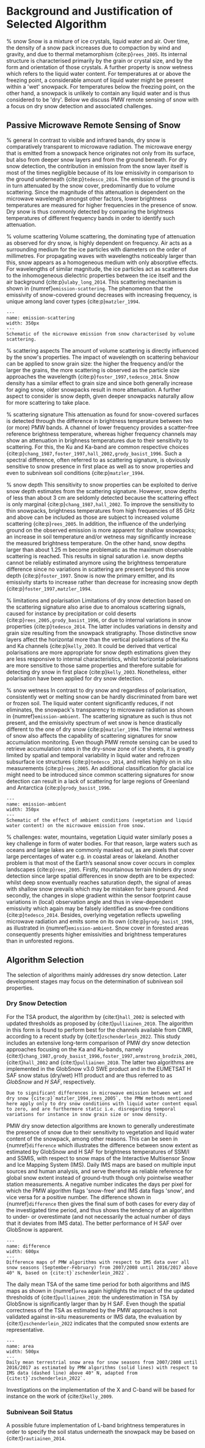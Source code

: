 # Background and Justification of Selected Algorithm

% snow
Snow is a mixture of ice crystals, liquid water and air. Over time, the density of a snow pack increases due to compaction by wind and gravity, and due to thermal metamorphism {cite:p}`rees_2005`.
Its internal structure is characterised primarily by the grain or crystal size, and by the form and orientation of those crystals.
A further property is snow wetness which refers to the liquid water content.
For temperatures at or above the freezing point, a considerable amount of liquid water might be present within a 'wet' snowpack.
For temperatures below the freezing point, on the other hand, a snowpack is unlikely to contain any liquid water and is thus considered to be 'dry'.
Below we discuss PMW remote sensing of snow with a focus on dry snow detection and associated challenges.

## Passive Microwave Remote Sensing of Snow

% general
In contrast to visible and infrared bands, dry snow is comparatively transparent to microwave radiation.
The microwave energy that is emitted from a snowpack hence originates not only from its surface, but also from deeper snow layers and from the ground beneath.
For dry snow detection, the contribution in emission from the snow layer itself is most of the times negligible because of its low emissivity in comparison to the ground underneath {cite:p}`tedesco_2014`.
The emission of the ground is in turn attenuated by the snow cover, predominantly due to volume scattering.
Since the magnitude of this attenuation is dependent on the microwave wavelength amongst other factors, lower brightness temperatures are measured for higher frequencies in the presence of snow.
Dry snow is thus commonly detected by comparing the brightness temperatures of different frequency bands in order to identify such attenuation.

% volume scattering
Volume scattering, the dominating type of attenuation as observed for dry snow, is highly dependent on frequency.
Air acts as a surrounding medium for the ice particles with diameters on the order of millimetres.
For propagating waves with wavelengths noticeably larger than this, snow appears as a homogeneous medium with only absorptive effects.
For wavelengths of similar magnitude, the ice particles act as scatterers due to the inhomogeneous dielectric properties between the ice itself and the air background {cite:p}`ulaby_long_2014`.
This scattering mechanism is shown in {numref}`emission-scattering`.
The phenomenon that the emissivity of snow-covered ground decreases with increasing frequency, is unique among land cover types {cite:p}`matzler_1994`.


```{figure} ./figures/emission-scattering.png
--- 
name: emission-scattering
width: 350px
---
Schematic of the microwave emission from snow characterised by volume scattering.
```

% scattering aspects
The amount of volume scattering is directly influenced by the snow's properties.
The impact of wavelength on scattering behaviour can be applied to snow grain size: the higher the frequency and/or the larger the grains, the more scattering is observed as the particle size approaches the wavelength {cite:p}`foster_1997,tedesco_2014`.
Snow density has a similar effect to grain size and since both generally increase for aging snow, older snowpacks result in more attenuation.
A further aspect to consider is snow depth, given deeper snowpacks naturally allow for more scattering to take place.

% scattering signature
This attenuation as found for snow-covered surfaces is detected through the difference in brightness temperature between two (or more) PMW bands.
A channel of lower frequency provides a scatter-free reference brightness temperature, whereas higher frequency channels may show an attenuation in brighness temperatures due to their sensitivity to scattering.
For this, the Ku and Ka-band are common respective choices {cite:p}`chang_1987,foster_1997,hall_2002,grody_basist_1996`.
Such a spectral difference, often referred to as scattering signature, is obviously sensitive to snow presence in first place as well as to snow properties and even to subnivean soil conditions {cite:p}`matzler_1994`.

% snow depth
This sensitivity to snow properties can be exploited to derive snow depth estimates from the scattering signature.
However, snow depths of less than about 3 cm are seldomly detected because the scattering effect is only marginal {cite:p}`chang_1987,hall_2002`.
To improve the sensitivity to thin snowpacks, brightness temperatures from high frequencies of 85 GHz and above can be included as those are subject to increased volume scattering {cite:p}`rees_2005`.
In addition, the influence of the underlying ground on the observed emission is more apparent for shallow snowpacks; an increase in soil temperature and/or wetness may significantly increase the measured brightness temperature.
On the other hand, snow depths larger than about 1.25 m become problematic as the maximum observable scattering is reached.
This results in signal saturation i.e. snow depths cannot be reliably estimated anymore using the brightness temperature difference since no variations in scattering are present beyond this snow depth {cite:p}`foster_1997`.
Snow is now the primary emitter, and its emissivity starts to increase rather than decrease for increasing snow depth {cite:p}`foster_1997,matzler_1994`.

% limitations and polarisation
Limitations of dry snow detection based on the scattering signature also arise due to anomalous scattering signals, caused for instance by precipitation or cold deserts {cite:p}`rees_2005,grody_basist_1996`, or due to internal variations in snow properties {cite:p}`tedesco_2014`.
The latter includes variations in density and grain size resulting from the snowpack stratigraphy.
Those distinctive snow layers affect the horizontal more than the vertical polarisations of the Ku and Ka channels {cite:p}`kelly_2003`.
It could be derived that vertical polarisations are more appropriate for snow depth estimations given they are less responsive to internal characteristics, whilst horizontal polarisations are more sensitive to those same properties and therefore suitable for detecting dry snow in first place {cite:p}`kelly_2003`.
Nonetheless, either polarisation have been applied for dry snow detection.

% snow wetness
In contrast to dry snow and regardless of polarisation, consistently wet or melting snow can be hardly discriminated from bare wet or frozen soil.
The liquid water content significantly reduces, if not eliminates, the snowpack's transparency to microwave radiation as shown in {numref}`emission-ambient`.
The scattering signature as such is thus not present, and the emissivity spectrum of wet snow is hence drastically different to the one of dry snow {cite:p}`matzler_1994`.
The internal wetness of snow also affects the capability of scattering signatures for snow accumulation monitoring.
Even though PMW remote sensing can be used to retrieve accumulation rates in the dry-snow zone of ice sheets, it is greatly limited by spatial and temporal variability in liquid water and refrozen subsurface ice structures {cite:p}`tedesco_2014`, and relies highly on in situ measurements {cite:p}`rees_2005`.
An additional classification for glacial ice might need to be introduced since common scattering signatures for snow detection can result in a lack of scattering for large regions of Greenland and Antarctica {cite:p}`grody_basist_1996`.

```{figure} ./figures/emission-ambient.png
--- 
name: emission-ambient
width: 350px
---
Schematic of the effect of ambient conditions (vegetation and liquid water content) on the microwave emission from snow.
```

% challenges: water, mountains, vegetation
Liquid water similarly poses a key challenge in form of water bodies.
For that reason, large waters such as oceans and large lakes are commonly masked out, as are pixels that cover large percentages of water e.g. in coastal areas or lakeland.
Another problem is that most of the Earth’s seasonal snow cover occurs in complex landscapes {cite:p}`rees_2005`.
Firstly, mountainous terrain hinders dry snow detection since large spatial differences in snow depth are to be expected: whilst deep snow eventually reaches saturation depth, the signal of areas with shallow snow prevails which may be mistaken for bare ground.
And secondly, the changes in slope gradient within the sensor footprint cause variations in (local) observation angle and thus in view-dependent emissivity which again may be falsely identified as snow-free conditions {cite:p}`tedesco_2014`.
Besides, overlying vegetation reflects upwelling microwave radiation and emits some on its own {cite:p}`grody_basist_1996`, as illustrated in {numref}`emission-ambient`.
Snow cover in forested areas consequently presents higher emissivities and brightness temperatures than in unforested regions.

## Algorithm Selection 

The selection of algorithms mainly addresses dry snow detection. Later development stages may focus on the determination of subnivean soil properties.

### Dry Snow Detection

For the TSA product, the algorithm by {cite:t}`hall_2002` is selected with updated thresholds as proposed by {cite:t}`pulliainen_2010`.
The algorithm in this form is found to perform best for the channels available from CIMR, according to a recent study by {cite:t}`zschenderlein_2022`.
This study includes an extensive long-term comparison of PMW dry snow detection approaches focusing on the Ka and Ku-bands, namely {cite:t}`chang_1987,grody_basist_1996,foster_1997,armstrong_brodzik_2001`, {cite:t}`hall_2002` and {cite:t}`pulliainen_2010`.
The latter two algorithms are implemented in the GlobSnow v3.0 SWE product and in the EUMETSAT H SAF snow status (dry/wet) H11 product and are thus referred to as *GlobSnow* and *H SAF*, respectively.

```{note}
Due to significant differences in microwave emission between wet and dry snow {cite:p}`matzler_1994,rees_2005`, the PMW methods mentioned here apply only to dry snow conditions with liquid water content equal to zero, and are furthermore static i.e. disregarding temporal variations for instance in snow grain size or snow density.
```

PMW dry snow detection algorithms are known to generally underestimate the presence of snow due to their sensitivity to vegetation and liquid water content of the snowpack, among other reasons.
This can be seen in {numref}`difference` which illustrates the difference between snow extent as estimated by GlobSnow and H SAF for brightness temperatures of SSM/I and SSMIS, with respect to snow maps of the Interactive Multisensor Snow and Ice Mapping System (IMS).
Daily IMS maps are based on multiple input sources and human analysis, and serve therefore as reliable reference for global snow extent instead of ground-truth though only pointwise weather station measurements.
A negative number indicates the days per pixel for which the PMW algorithm flags 'snow-free' and IMS data flags 'snow', and vice versa for a positive number.
The difference shown in {numref}`difference` then gives the final sum of both cases for every day of the investigated time period, and thus shows the tendency of an algorithm to under- or overestimate (and not necessarily the actual number of days that it deviates from IMS data).
The better performance of H SAF over GlobSnow is apparent.

```{figure} ./figures/difference.png
--- 
name: difference
width: 600px
---
Difference maps of PMW algorithms with respect to IMS data over all snow seasons (September-February) from 2007/2008 until 2016/2017 above 40° N, based on {cite:t}`zschenderlein_2022`.
```

The daily mean TSA of the same time period for both algorithms and IMS maps as shown in {numref}`area` again highlights the impact of the updated thresholds of {cite:t}`pulliainen_2010`: the underestimation in TSA by GlobSnow is significantly larger than by H SAF.
Even though the spatial correctness of the TSA as estimated by the PMW approaches is not validated against in-situ measurements or IMS data, the evaluation by {cite:t}`zschenderlein_2022` indicates that the computed snow extents are representative.

```{figure} ./figures/area.png
--- 
name: area
width: 500px
---
Daily mean terrestrial snow area for snow seasons from 2007/2008 until 2016/2017 as estimated by PMW algorithms (solid lines) with respect to IMS data (dashed line) above 40° N, adapted from {cite:t}`zschenderlein_2022`.
```

Investigations on the implementation of the X and C-band will be based for instance on the work of {cite:t}`kelly_2009`.

### Subnivean Soil Status

A possible future implementation of L-band brightness temperatures in order to specify the soil status underneath the snowpack may be based on {cite:t}`rautiainen_2014`.